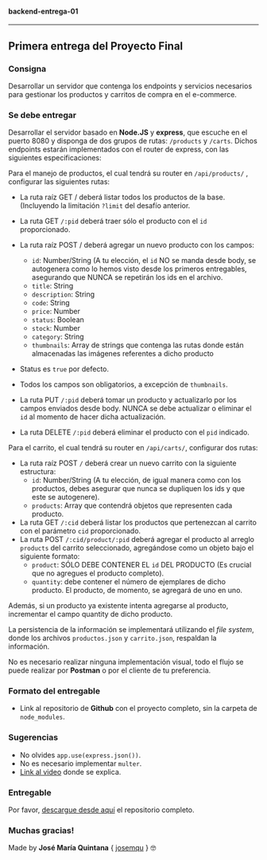 #### **backend-entrega-01**
___
## Primera entrega del Proyecto Final

### **Consigna**

Desarrollar un servidor que contenga los endpoints y servicios necesarios para gestionar los productos y carritos de compra en el e-commerce.

### **Se debe entregar**

Desarrollar el servidor basado en **Node.JS** y **express**, que escuche en el puerto 8080 y disponga de dos grupos de rutas: `/products` y `/carts`. Dichos endpoints estarán implementados con el router de express, con las siguientes especificaciones:

Para el manejo de productos, el cual tendrá su router en `/api/products/` , configurar las siguientes rutas:

* La ruta raíz GET / deberá listar todos los productos de la base. (Incluyendo la limitación `?limit` del desafío anterior.
* La ruta GET `/:pid` deberá traer sólo el producto con el `id` proporcionado.
* La ruta raíz POST / deberá agregar un nuevo producto con los campos:

    - `id`: Number/String (A tu elección, el `id` NO se manda desde body, se autogenera como lo hemos visto desde los primeros entregables, asegurando que NUNCA se repetirán los ids en el archivo.
    - `title`: String
    - `description`: String
    - `code`: String
    - `price`: Number
    - `status`: Boolean
    - `stock`: Number
    - `category`: String
    - `thumbnails`: Array de strings que contenga las rutas donde están almacenadas las imágenes referentes a dicho producto
* Status es `true` por defecto.
* Todos los campos son obligatorios, a excepción de `thumbnails`.
* La ruta PUT `/:pid` deberá tomar un producto y actualizarlo por los campos enviados desde body. NUNCA se debe actualizar o eliminar el `id` al momento de hacer dicha actualización.
* La ruta DELETE `/:pid` deberá eliminar el producto con el `pid` indicado.

Para el carrito, el cual tendrá su router en `/api/carts/`, configurar dos rutas:

* La ruta raíz POST `/` deberá crear un nuevo carrito con la siguiente estructura:
    - `id`: Number/String (A tu elección, de igual manera como con los productos, debes asegurar que nunca se dupliquen los ids y que este se autogenere).
    - `products`: Array que contendrá objetos que representen cada producto.
* La ruta GET `/:cid` deberá listar los productos que pertenezcan al carrito con el parámetro `cid` proporcionado.
* La ruta POST `/:cid/product/:pid` deberá agregar el producto al arreglo `products` del carrito seleccionado, agregándose como un objeto bajo el siguiente formato:
    - `product`: SÓLO DEBE CONTENER EL `id` DEL PRODUCTO (Es crucial que no agregues el producto completo).
    - `quantity`: debe contener el número de ejemplares de dicho producto. El producto, de momento, se agregará de uno en uno.

Además, si un producto ya existente intenta agregarse al producto, incrementar el campo quantity de dicho producto.

La persistencia de la información se implementará utilizando el *file system*, donde los archivos `productos.json` y `carrito.json`, respaldan la información.

No es necesario realizar ninguna implementación visual, todo el flujo se puede realizar por **Postman** o por el cliente de tu preferencia.


### **Formato del entregable**

* Link al repositorio de **Github** con el proyecto completo, sin la carpeta de `node_modules`.

### **Sugerencias**

* No olvides `app.use(express.json())`.
* No es necesario implementar `multer`.
* [Link al video](https://drive.google.com/file/d/1dIMDQLl8kG1_Jr7TKAo_SkcR1pMb13Af/view) donde se explica.

### **Entregable**

Por favor, [descargue desde aquí](https://github.com/jmquintana/backend-entrega-01/archive/master.zip) el repositorio completo.

### **Muchas gracias!**

Made by **José María Quintana** { [josemqu](https://github.com/jmquintana/) } 🤓